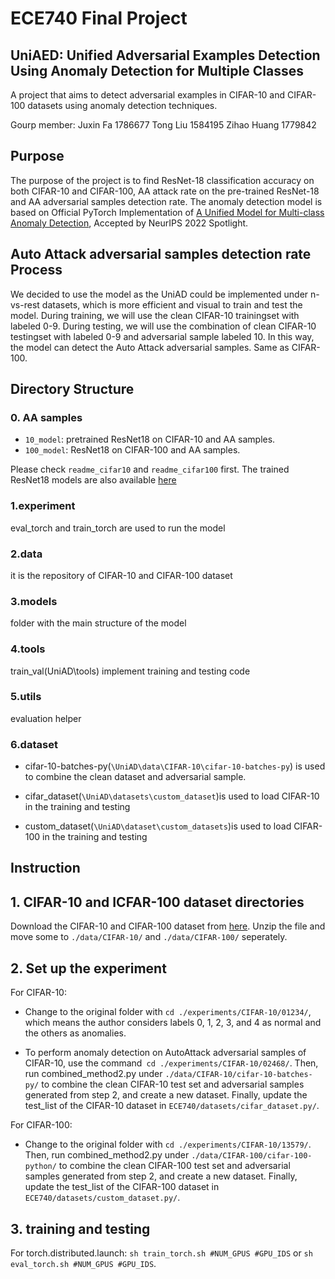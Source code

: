 # ECE740 Final Project

## UniAED: Unified Adversarial Examples Detection Using Anomaly Detection for Multiple Classes

A project that aims to detect adversarial examples in CIFAR-10 and CIFAR-100 datasets using anomaly detection techniques.

Gourp member: Juxin Fa 1786677 Tong Liu 1584195 Zihao Huang 1779842

## Purpose

The purpose of the project is to find ResNet-18 classification accuracy on both CIFAR-10 and CIFAR-100, AA attack rate on the pre-trained ResNet-18 and AA adversarial samples detection rate. The anomaly detection model is based on Official PyTorch Implementation of [A Unified Model for Multi-class Anomaly Detection](https://arxiv.org/abs/2206.03687), Accepted by NeurIPS 2022 Spotlight.

## Auto Attack adversarial samples detection rate Process

We decided to use the model as the UniAD could be implemented under n-vs-rest datasets, which is more efficient and visual to train and test the model. During training, we will use the clean CIFAR-10 trainingset with labeled 0-9. During testing, we will use the combination of clean CIFAR-10 testingset with labeled 0-9 and adversarial sample labeled 10. In this way, the model can detect the Auto Attack adversarial samples. Same as CIFAR-100.

## Directory Structure

### 0. AA samples
* `10_model`: pretrained ResNet18 on CIFAR-10 and AA samples. 
* `100_model`: ResNet18 on CIFAR-100 and AA samples. 

Please check `readme_cifar10` and `readme_cifar100` first. The trained ResNet18 models are also available [here](https://www.kaggle.com/datasets/jaxonlaw/resnet18-on-cifar)

### 1.experiment

eval_torch and train_torch are used to run the model

### 2.data

it is the repository of CIFAR-10 and CIFAR-100 dataset

### 3.models

folder with the main structure of the model

### 4.tools

train_val(UniAD\tools) implement training and testing code

### 5.utils

evaluation helper

### 6.dataset

* cifar-10-batches-py(`\UniAD\data\CIFAR-10\cifar-10-batches-py`) is used to combine the clean dataset and adversarial sample.

* cifar_dataset(`\UniAD\datasets\custom_dataset`)is used to load CIFAR-10 in the training and testing

* custom_dataset(`\UniAD\dataset\custom_datasets`)is used to load CIFAR-100 in the training and testing

## Instruction

## 1. CIFAR-10 and ICFAR-100 dataset directories


Download the CIFAR-10 and CIFAR-100 dataset from [here](http://www.cs.toronto.edu/~kriz/cifar.html). Unzip the file and move some to `./data/CIFAR-10/` and `./data/CIFAR-100/` seperately. 

## 2. Set up the experiment 

For CIFAR-10:

* Change to the original folder with `cd ./experiments/CIFAR-10/01234/`, which means the author considers labels 0, 1, 2, 3, and 4 as normal and the others as anomalies.

* To perform anomaly detection on AutoAttack adversarial samples of CIFAR-10, use the command` cd ./experiments/CIFAR-10/02468/`. Then, run combined_method2.py under `./data/CIFAR-10/cifar-10-batches-py/` to combine the clean CIFAR-10 test set and adversarial samples generated from step 2, and create a new dataset. Finally, update the test_list of the CIFAR-10 dataset in `ECE740/datasets/cifar_dataset.py/`.

For CIFAR-100:

* Change to the original folder with `cd ./experiments/CIFAR-10/13579/`. Then, run combined_method2.py under `./data/CIFAR-100/cifar-100-python/` to combine the clean CIFAR-100 test set and adversarial samples generated from step 2, and create a new dataset. Finally, update the test_list of the CIFAR-100 dataset in `ECE740/datasets/custom_dataset.py/`.

## 3. training and testing

For torch.distributed.launch:  `sh train_torch.sh #NUM_GPUS #GPU_IDS` or `sh eval_torch.sh #NUM_GPUS #GPU_IDS`.
